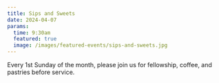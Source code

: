```yaml
---
title: Sips and Sweets
date: 2024-04-07
params:
  time: 9:30am
  featured: true
  image: /images/featured-events/sips-and-sweets.jpg
---
```

Every 1st Sunday of the month, please join us for fellowship, coffee, and pastries before service.
